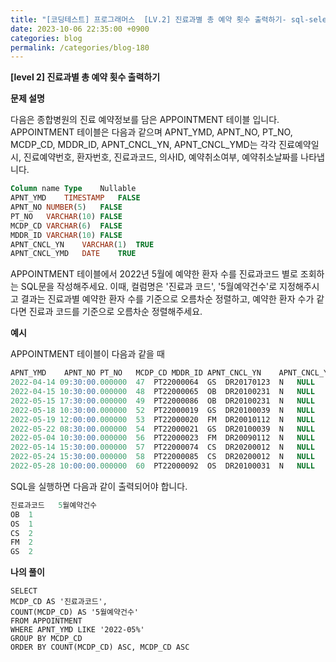 ```yaml
---
title: "[코딩테스트] 프로그래머스  [LV.2] 진료과별 총 예약 횟수 출력하기- sql-select"
date: 2023-10-06 22:35:00 +0900
categories: blog
permalink: /categories/blog-180
---
```



**[level 2] 진료과별 총 예약 횟수 출력하기**



**문제 설명**

다음은 종합병원의 진료 예약정보를 담은 APPOINTMENT 테이블 입니다.
APPOINTMENT 테이블은 다음과 같으며 APNT_YMD, APNT_NO, PT_NO, MCDP_CD, MDDR_ID, APNT_CNCL_YN, APNT_CNCL_YMD는 각각 진료예약일시, 진료예약번호, 환자번호, 진료과코드, 의사ID, 예약취소여부, 예약취소날짜를 나타냅니다.

```sql
Column name	Type	Nullable
APNT_YMD	TIMESTAMP	FALSE
APNT_NO	NUMBER(5)	FALSE
PT_NO	VARCHAR(10)	FALSE
MCDP_CD	VARCHAR(6)	FALSE
MDDR_ID	VARCHAR(10)	FALSE
APNT_CNCL_YN	VARCHAR(1)	TRUE
APNT_CNCL_YMD	DATE	TRUE
```

APPOINTMENT 테이블에서 2022년 5월에 예약한 환자 수를 진료과코드 별로 조회하는 SQL문을 작성해주세요. 이때, 컬럼명은 '진료과 코드', '5월예약건수'로 지정해주시고 결과는 진료과별 예약한 환자 수를 기준으로 오름차순 정렬하고, 예약한 환자 수가 같다면 진료과 코드를 기준으로 오름차순 정렬해주세요.


**예시**

APPOINTMENT 테이블이 다음과 같을 때

```sql
APNT_YMD	APNT_NO	PT_NO	MCDP_CD	MDDR_ID	APNT_CNCL_YN	APNT_CNCL_YMD
2022-04-14 09:30:00.000000	47	PT22000064	GS	DR20170123	N	NULL
2022-04-15 10:30:00.000000	48	PT22000065	OB	DR20100231	N	NULL
2022-05-15 17:30:00.000000	49	PT22000086	OB	DR20100231	N	NULL
2022-05-18 10:30:00.000000	52	PT22000019	GS	DR20100039	N	NULL
2022-05-19 12:00:00.000000	53	PT22000020	FM	DR20010112	N	NULL
2022-05-22 08:30:00.000000	54	PT22000021	GS	DR20100039	N	NULL
2022-05-04 10:30:00.000000	56	PT22000023	FM	DR20090112	N	NULL
2022-05-14 15:30:00.000000	57	PT22000074	CS	DR20200012	N	NULL
2022-05-24 15:30:00.000000	58	PT22000085	CS	DR20200012	N	NULL
2022-05-28 10:00:00.000000	60	PT22000092	OS	DR20100031	N	NULL
```

SQL을 실행하면 다음과 같이 출력되어야 합니다.

```sql
진료과코드	5월예약건수
OB	1
OS	1
CS	2
FM	2
GS	2
```

**나의 풀이**

```
SELECT
MCDP_CD AS '진료과코드',
COUNT(MCDP_CD) AS '5월예약건수'
FROM APPOINTMENT
WHERE APNT_YMD LIKE '2022-05%'
GROUP BY MCDP_CD
ORDER BY COUNT(MCDP_CD) ASC, MCDP_CD ASC
```


